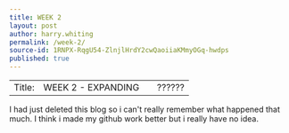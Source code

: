 ```yaml
---
title: WEEK 2
layout: post
author: harry.whiting
permalink: /week-2/
source-id: 1RNPX-RqgU54-ZlnjlHrdY2cwQaoiiaKMmyOGq-hwdps
published: true
---
```

<table>
  <tr>
    <td>Title:</td>
    <td>WEEK 2 - EXPANDING</td>
    <td></td>
    <td>??????</td>
  </tr>
</table>


I had just deleted this blog so i can't really remember what happened that much. I think i made my github work better but i really have no idea.

